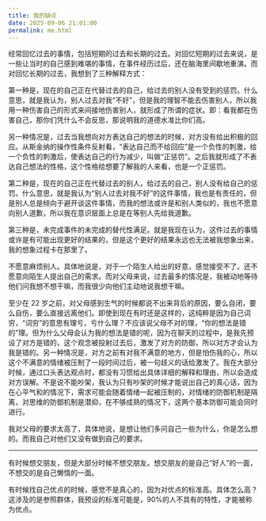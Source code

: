 ```yaml
---
title: 我的缺点
date: 2025-09-06 21:01:00
permalink: me.html
---
```


经常回忆过去的事情，包括短期的过去和长期的过去。对回忆短期的过去来说，是一些让当时的自己感到难堪的事情，在事件经历过后，还在脑海里间歇地重演。而对回忆长期的过去，我想到了三种解释方式：

第一种是，现在的自己正在代替过去的自己，给过去的别人没有受到的惩罚。什么意思，就是我认为，别人过去对我“不好”，但是我的理智不能去伤害别人，所以我用一种伤害自己的形式来间接地伤害别人，就形成了所谓的症状。即：看我都在伤害自己，那你们凭什么不会反思，那说明我的道德水准比你们高。

另一种情况是，过去当我想向对方表达自己的想法的时候，对方没有给出积极的回应。从斯金纳的操作性条件反射看，“表达自己而不给回应”是一个负性的刺激，给一个负性的刺激后，使表达自己的行为减少，叫做“正惩罚”。之后我就形成了不表达自己想法的性格，这个性格给想要了解我的人来看，也是一个正惩罚。

第二种是，现在的自己正在代替过去的别人，给过去的自己，别人没有给自己的惩罚。什么意思，就是我认为“别人过去对我不好”的这件事情，我也是有责任的，但是别人总是倾向于避开谈这件事情，而我的想法或许是和别人类似的，我也不愿意向别人道歉，所以我在意识层面上总是在等别人先给我道歉。

第三种是，未完成事件的未完成的替代性满足。就是我现在认为，这件过去的事情或许是有可能出现更好的结果的，但是这个更好的结果永远也无法被我想象出来，我的想象过程卡在那里了。

不愿意麻烦别人。具体地说是，对于一个陌生人给出的好意，感觉接受不了。还不愿意向陌生人提出自己的需求。而对父母来说，过去最多的情况是，我被动地等待他们问我想不想干嘛，而我很少向他们主动地说我想干嘛。

至少在 22 岁之前，对父母感到生气的时候都说不出来背后的原因，要么自闭，要么自伤，要么直接远离他们。即使到现在有时还是这样的，这纯粹是因为自己词穷，“词穷”的意思有理亏，亏什么理？不应该说父母不对的理，“你的想法是错的”理。但为什么父母会认为我的想法是错的呢，因为在聊天的过程中，是我先预设了对方是错的，这个观念被投射过去后，激发了对方的防御，所以对方才会认为我是错的。另一种情况是，对方之前有对我不满意的地方，但是怕伤我的心，所以这个不满意的情绪被压制了一段时间过后，被一句歧义的话给激发了。我在大部分时候，通过口头表达观点时，都没有习惯给出具体详细的解释和理由，所以会造成对方误解。不是说不能吵架，我认为只有吵架的时候才能说出自己的真心话，因为在心平气和的情况下，需求可能会随着情绪一起被压制的，对情绪的防御机制是隔离，对思维的防御机制是潜抑，在不够成熟的情况下，这两个基本防御可能会同时进行。

我对父母的要求太高了，具体地说，是想让他们多问自己一些为什么，你是怎么想的。而我自己对他们又没有做到自己的要求。

---

有时候想交朋友，但是大部分时候不想交朋友。想交朋友的是自己“好人”的一面，不想交的是自己懒惰的一面。

有时候找自己优点的时候，感觉不是真心的，因为对优点的标准高。具体怎么高？这涉及的是参照群体，我预设的标准可能是，90%的人不具有的特性，才能被称为优点。
